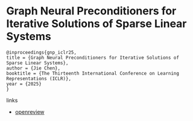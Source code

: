 # Graph Neural Preconditioners for Iterative Solutions of Sparse Linear Systems

```
@inproceedings{gnp_iclr25,
title = {Graph Neural Preconditioners for Iterative Solutions of Sparse Linear Systems},
author = {Jie Chen},
booktitle = {The Thirteenth International Conference on Learning Representations (ICLR)},
year = {2025}
}
```

links
- [openreview](https://openreview.net/forum?id=Tkkrm3pA35)
